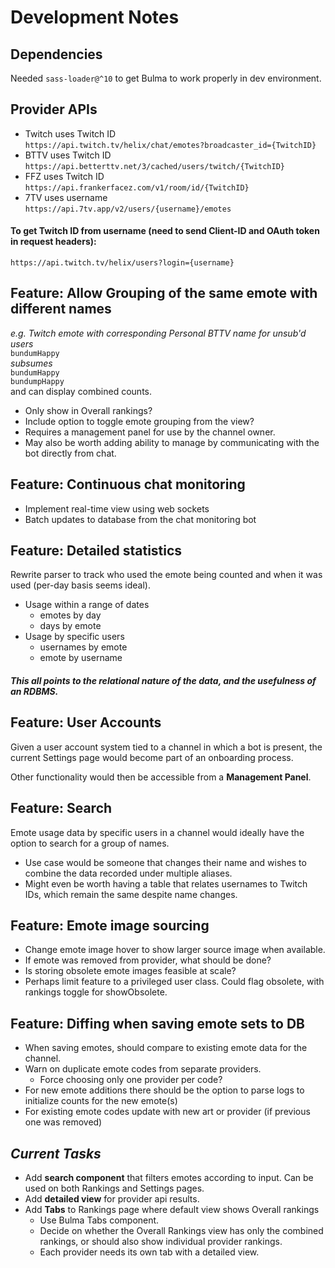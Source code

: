 
# Development Notes

## **Dependencies**
Needed `sass-loader@^10` to get Bulma to work properly in dev environment.

## **Provider APIs**
  - Twitch uses Twitch ID<br>
    `https://api.twitch.tv/helix/chat/emotes?broadcaster_id={TwitchID}`
  - BTTV uses Twitch ID<br>
    `https://api.betterttv.net/3/cached/users/twitch/{TwitchID}`
  - FFZ uses Twitch ID<br>
    `https://api.frankerfacez.com/v1/room/id/{TwitchID}`
  - 7TV uses username<br>
    `https://api.7tv.app/v2/users/{username}/emotes`

#### To get Twitch ID from username (need to send Client-ID and OAuth token in request headers):
  `https://api.twitch.tv/helix/users?login={username}`

## **Feature**: Allow Grouping of the same emote with different names
*e.g. Twitch emote with corresponding Personal BTTV name for unsub'd users*<br>
  `bundumHappy`<br>
  *subsumes*<br>
  `bundumHappy`<br>
  `bundumpHappy`<br>
and can display combined counts.
- Only show in Overall rankings?
- Include option to toggle emote grouping from the view?
- Requires a management panel for use by the channel owner. 
- May also be worth adding ability to manage by communicating with the bot directly from chat.

## **Feature**: Continuous chat monitoring
  - Implement real-time view using web sockets
  - Batch updates to database from the chat monitoring bot

## **Feature**: Detailed statistics
Rewrite parser to track who used the emote being counted and when it was used (per-day basis seems ideal).
  - Usage within a range of dates
    - emotes by day
    - days by emote
  - Usage by specific users
    - usernames by emote
    - emote by username 
#### *This all points to the relational nature of the data, and the usefulness of an RDBMS.*

## **Feature**: User Accounts
  Given a user account system tied to a channel in which a bot is present, the current Settings page would become part of an onboarding process.

  Other functionality would then be accessible from a **Management Panel**.


## **Feature**: Search
Emote usage data by specific users in a channel would ideally have the option to search for a group of names.
  - Use case would be someone that changes their name and wishes to combine the data recorded under multiple aliases.
  - Might even be worth having a table that relates usernames to Twitch IDs, which remain the same despite name changes.

## **Feature**: Emote image sourcing
  - Change emote image hover to show larger source image when available.
  - If emote was removed from provider, what should be done?
  - Is storing obsolete emote images feasible at scale? 
  - Perhaps limit feature to a privileged user class. Could flag obsolete, with rankings toggle for showObsolete.

## **Feature**: Diffing when saving emote sets to DB
  - When saving emotes, should compare to existing emote data for the channel.
  - Warn on duplicate emote codes from separate providers.
    - Force choosing only one provider per code?
  - For new emote additions there should be the option to parse logs to initialize counts for the new emote(s)
  - For existing emote codes update with new art or provider (if previous one was removed)
  
## ***Current Tasks***
  - Add **search component** that filters emotes according to input. Can be used on both Rankings and Settings pages.
  - Add **detailed view** for provider api results.
  - Add **Tabs** to Rankings page where default view shows Overall rankings
    - Use Bulma Tabs component.
    - Decide on whether the Overall Rankings view has only the combined rankings, or should also show individual provider rankings.
    - Each provider needs its own tab with a detailed view.
